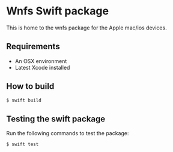 # Wnfs Swift package
This is home to the wnfs package for the Apple mac/ios devices.
## Requirements
- An OSX environment
- Latest Xcode installed

## How to build
```sh
$ swift build
```

## Testing the swift package
Run the following commands to test the package:
```sh
$ swift test
```
